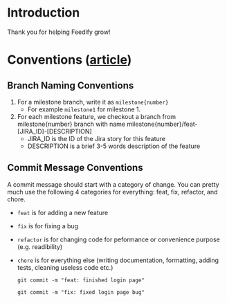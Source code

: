 # Introduction
Thank you for helping Feedify grow!

# Conventions ([article](https://dev.to/varbsan/a-simplified-convention-for-naming-branches-and-commits-in-git-il4))

## Branch Naming Conventions 
1. For a milestone branch, write it as `milestone{number}`
    - For example `milestone1` for milestone 1.
2. For each milestone feature, we checkout a branch from milestone{number} branch
    with name milestone{number}/feat-[JIRA_ID]-[DESCRIPTION]
    - JIRA_ID is the ID of the Jira story for this feature
    - DESCRIPTION is a brief 3-5 words description of the feature

## Commit Message Conventions
A commit message should start with a category of change. You can pretty much use the following 4 categories for everything: feat, fix, refactor, and chore.

- `feat` is for adding a new feature
- `fix` is for fixing a bug
- `refactor` is for changing code for peformance or convenience purpose (e.g. readibility)
- `chore` is for everything else (writing documentation, formatting, adding tests, cleaning useless code etc.)

    ```
    git commit -m "feat: finished login page"
    ```
    ```
    git commit -m "fix: fixed login page bug"
    ```

